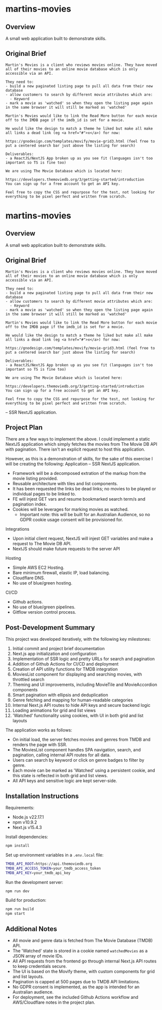 # martins-movies
## Overview
A small web application built to demonstrate skills.
## Original Brief
```
Martin's Movies is a client who reviews movies online. They have moved all of their movies to an online movie database which is only accessible via an API.

They need to:
- build a new paginated listing page to pull all data from their new database
- allow customers to search by different movie attributes which are:
  - Keyword
- mark a movie as 'watched' so when they open the listing page again in the same browser it will still be marked as 'watched'

Martin's Movies would like to link the Read More button for each movie off to the IMDB page if the imdb_id is set for a movie.

He would like the design to match a theme he liked but make all make all links a dead link (eg <a href="#">x</a>) for now:

https://gnodesign.com/templates/movify/movie-grid3.html (feel free to put a centered search bar just above the listing for search)

Deliverables:
- a ReactJS/NextJS App broken up as you see fit (languages isn't too important so TS is fine too)

We are using The Movie Database which is located here:

https://developers.themoviedb.org/3/getting-started/introduction
You can sign up for a free account to get an API key.

Feel free to copy the CSS and repurpose for the test, not looking for everything to be pixel perfect and written from scratch.
```
# martins-movies
## Overview
A small web application built to demonstrate skills.
## Original Brief
```
Martin's Movies is a client who reviews movies online. They have moved all of their movies to an online movie database which is only accessible via an API.

They need to:
- build a new paginated listing page to pull all data from their new database
- allow customers to search by different movie attributes which are:
  - Keyword
- mark a movie as 'watched' so when they open the listing page again in the same browser it will still be marked as 'watched'

Martin's Movies would like to link the Read More button for each movie off to the IMDB page if the imdb_id is set for a movie.

He would like the design to match a theme he liked but make all make all links a dead link (eg <a href="#">x</a>) for now:

https://gnodesign.com/templates/movify/movie-grid3.html (feel free to put a centered search bar just above the listing for search)

Deliverables:
- a ReactJS/NextJS App broken up as you see fit (languages isn't too important so TS is fine too)

We are using The Movie Database which is located here:

https://developers.themoviedb.org/3/getting-started/introduction
You can sign up for a free account to get an API key.

Feel free to copy the CSS and repurpose for the test, not looking for everything to be pixel perfect and written from scratch.
```

– SSR NextJS application. 


## Project Plan
There are a few ways to implement the above. I could implement a static NextJS application which simply fetches the movies from The Movie DB API with pagination. There isn't an explicit request to host this application.

However, as this is a demonstration of skills, for the sake of this exercise I will be creating the following:
Application 
– SSR NextJS application. 
- Framework will be a decomposed extration of the markup from the movie listing provided.
- Reusable architecture with tiles and list components.
- It has been requested the links be dead links; no movies to be played or individual pages to be linked to.
- FE will injest GET vars and resume bookmarked search term/s and pagination index.
- Cookies will be leverages for marking movies as watched.
  - Important note: this will be built for an Australian Audience, so no GDPR cookie usage consent will be provisioned for.
 
Integrations
- Upon initial client request, NextJS will injest GET variables and make a request to The Movie DB API.
- NextJS should make future requests to the server API 

Hosting
- Simple AWS EC2 Hosting.
- Bare minimum firewall, elastic IP, load balancing.
- Cloudflare DNS.
- No use of blue/green hosting.

CI/CD
- Github actions.
- No use of blue/green pipelines.
- Gitflow version control process.

## Post-Development Summary

This project was developed iteratively, with the following key milestones:

1. Initial commit and project brief documentation
2. Next.js app initialization and configuration
3. Implementation of SSR logic and pretty URLs for search and pagination
4. Addition of Github Actions for CI/CD and deployment
5. Creation of API utility functions for TMDB integration
6. MoviesList component for displaying and searching movies, with throttled search
7. Theming and UI improvements, including MovieTile and MovieAccordion components
8. Smart pagination with ellipsis and deduplication
9. Genre fetching and mapping for human-readable categories
10. Internal Next.js API routes to hide API keys and secure backend logic
11. Loading animations for grid and list views
12. 'Watched' functionality using cookies, with UI in both grid and list layouts

The application works as follows:
* On initial load, the server fetches movies and genres from TMDB and renders the page with SSR.
* The MoviesList component handles SPA navigation, search, and pagination, calling internal API routes for all data.
* Users can search by keyword or click on genre badges to filter by genre.
* Each movie can be marked as 'Watched' using a persistent cookie, and this state is reflected in both grid and list views.
* All API keys and sensitive logic are kept server-side.

## Installation Instructions

Requirements:
* Node.js v22.17.1
* npm v10.9.2
* Next.js v15.4.3

Install dependencies:
```sh
npm install
```

Set up environment variables in a `.env.local` file:
```sh
TMDB_API_ROOT=https://api.themoviedb.org
TMDB_API_ACCESS_TOKEN=your_tmdb_access_token
TMDB_API_KEY=your_tmdb_api_key
```

Run the development server:
```sh
npm run dev
```

Build for production:
```sh
npm run build
npm start
```

## Additional Notes

* All movie and genre data is fetched from The Movie Database (TMDB) API.
* The 'Watched' state is stored in a cookie named `watchedMovies` as a JSON array of movie IDs.
* All API requests from the frontend go through internal Next.js API routes to keep credentials secure.
* The UI is based on the Movify theme, with custom components for grid and list layouts.
* Pagination is capped at 500 pages due to TMDB API limitations.
* No GDPR consent is implemented, as the app is intended for an Australian audience.
* For deployment, see the included Github Actions workflow and AWS/Cloudflare notes in the project plan.

